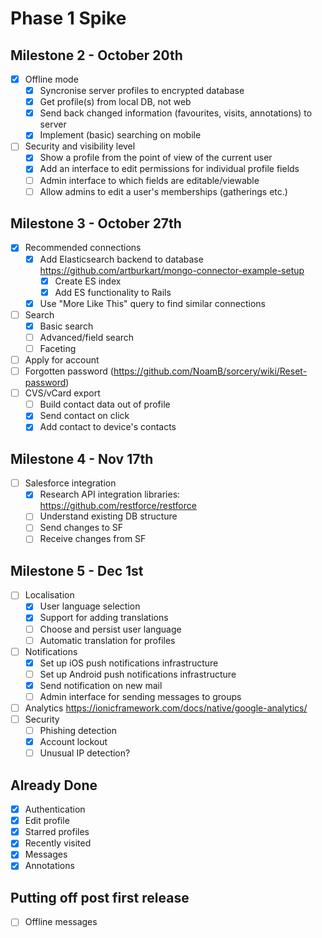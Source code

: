 # Phase 1 Spike

## Milestone 2 - October 20th

- [x] Offline mode
  - [x] Syncronise server profiles to encrypted database
  - [x] Get profile(s) from local DB, not web
  - [x] Send back changed information (favourites, visits, annotations) to server
  - [x] Implement (basic) searching on mobile
- [ ] Security and visibility level
  - [x] Show a profile from the point of view of the current user
  - [x] Add an interface to edit permissions for individual profile fields
  - [ ] Admin interface to which fields are editable/viewable
  - [ ] Allow admins to edit a user's memberships (gatherings etc.)

## Milestone 3 - October 27th

- [x] Recommended connections
  - [x] Add Elasticsearch backend to database https://github.com/artburkart/mongo-connector-example-setup
    - [x] Create ES index
    - [x] Add ES functionality to Rails
  - [x] Use "More Like This" query to find similar connections
- [ ] Search
  - [x] Basic search
  - [ ] Advanced/field search
  - [ ] Faceting
- [ ] Apply for account
- [ ] Forgotten password (https://github.com/NoamB/sorcery/wiki/Reset-password)
- [ ] CVS/vCard export
  - [ ] Build contact data out of profile
  - [x] Send contact on click
  - [x] Add contact to device's contacts

## Milestone 4 - Nov 17th

- [ ] Salesforce integration
  - [x] Research API integration libraries: https://github.com/restforce/restforce
  - [ ] Understand existing DB structure
  - [ ] Send changes to SF
  - [ ] Receive changes from SF

## Milestone 5 - Dec 1st

- [ ] Localisation
  - [x] User language selection
  - [x] Support for adding translations
  - [ ] Choose and persist user language
  - [ ] Automatic translation for profiles
- [ ] Notifications
  - [x] Set up iOS push notifications infrastructure
  - [ ] Set up Android push notifications infrastructure
  - [x] Send notification on new mail
  - [ ] Admin interface for sending messages to groups
- [ ] Analytics https://ionicframework.com/docs/native/google-analytics/
- [ ] Security
  - [ ] Phishing detection
  - [x] Account lockout
  - [ ] Unusual IP detection?

## Already Done

- [x] Authentication
- [x] Edit profile
- [x] Starred profiles
- [x] Recently visited
- [x] Messages
- [x] Annotations

## Putting off post first release

- [ ] Offline messages
